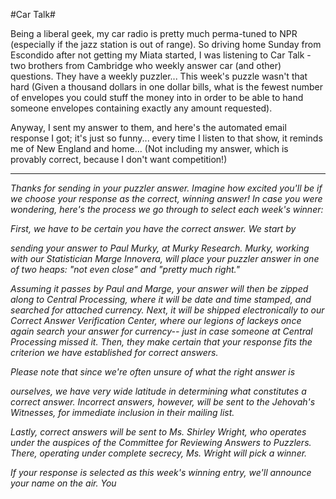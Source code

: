 #Car Talk#

Being a liberal geek, my car radio is pretty much perma-tuned to NPR (especially if the jazz station is out of range). So driving home Sunday from Escondido after not getting my Miata started, I was listening to Car Talk - two brothers from Cambridge who weekly answer car (and other) questions. They have a weekly puzzler... This week's puzzle wasn't that hard (Given a thousand dollars in one dollar bills, what is the fewest number of envelopes you could stuff the money into in order to be able to hand someone envelopes containing exactly any amount requested).

Anyway, I sent my answer to them, and here's the automated email response I got; it's just so funny... every time I listen to that show, it reminds me of New England and home... (Not including my answer, which is provably correct, because I don't want competition!)

---

*Thanks for sending in your puzzler answer. Imagine how excited you'll be if we choose your response as the correct, winning answer! In case you were wondering, here's the process we go through to select each week's winner:*

*First, we have to be certain you have the correct answer. We start by*

*sending your answer to Paul Murky, at Murky Research. Murky, working with our Statistician Marge Innovera, will place your puzzler answer in one of two heaps: "not even close" and "pretty much right."*

*Assuming it passes by Paul and Marge, your answer will then be zipped along to Central Processing, where it will be date and time stamped, and searched for attached currency. Next, it will be shipped electronically to our Correct Answer Verification Center, where our legions of lackeys once again search your answer for currency-- just in case someone at Central Processing missed it. Then, they make certain that your response fits the criterion we have established for correct answers.*

*Please note that since we're often unsure of what the right answer is*

*ourselves, we have very wide latitude in determining what constitutes a correct answer. Incorrect answers, however, will be sent to the Jehovah's Witnesses, for immediate inclusion in their mailing list.*

*Lastly, correct answers will be sent to Ms. Shirley Wright, who operates under the auspices of the Committee for Reviewing Answers to Puzzlers. There, operating under complete secrecy, Ms. Wright will pick a winner.*

*If your response is selected as this week's winning entry, we'll announce your name on the air. You* 
